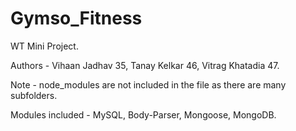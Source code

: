 # Gymso_Fitness
WT Mini Project.

Authors - Vihaan Jadhav 35, Tanay Kelkar 46, Vitrag Khatadia 47. 

Note - node_modules are not included in the file as there are many subfolders.

Modules included - MySQL, Body-Parser, Mongoose, MongoDB.
